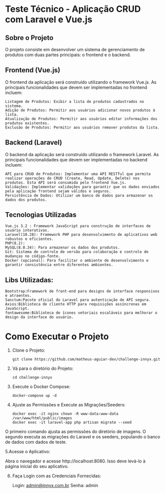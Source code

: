 # Teste Técnico - Aplicação CRUD com Laravel e Vue.js

## Sobre o Projeto
O projeto consiste em desenvolver um sistema de gerenciamento de produtos com duas partes principais: o frontend e o backend.

## Frontend (Vue.js)

O frontend da aplicação será construído utilizando o framework Vue.js. As principais funcionalidades que devem ser implementadas no frontend incluem:

    Listagem de Produtos: Exibir a lista de produtos cadastrados no sistema.
    Adição de Produtos: Permitir aos usuários adicionar novos produtos à lista.
    Atualização de Produtos: Permitir aos usuários editar informações dos produtos existentes.
    Exclusão de Produtos: Permitir aos usuários remover produtos da lista.


## Backend (Laravel)

O backend da aplicação será construído utilizando o framework Laravel. As principais funcionalidades que devem ser implementadas no backend incluem:

    API para CRUD de Produtos: Implementar uma API RESTful que permita realizar operações de CRUD (Create, Read, Update, Delete) nos produtos. Esta API será consumida pelo frontend Vue.js.
    Validações: Implementar validações para garantir que os dados enviados pela aplicação frontend sejam válidos e seguros.
    Persistência de Dados: Utilizar um banco de dados para armazenar os dados dos produtos.

## Tecnologias Utilizadas

    Vue.js 3.2 : Framework JavaScript para construção de interfaces de usuário interativas.
    Laravel(10.28): Framework PHP para desenvolvimento de aplicativos web robustos e eficientes.
    PHP(8.2):
    MySQL(8.0.34): Para armazenar os dados dos produtos.
    Git: Sistema de controle de versão para colaboração e controle de mudanças no código-fonte.
    Docker (opcional): Para facilitar o ambiente de desenvolvimento e garantir consistência entre diferentes ambientes.

## Libs Utilizadas: 
    Bootstrap:Framework de front-end para designs de interface responsivos e atraentes.
    Sanctum:Pacote oficial do Laravel para autenticação de API segura.
    Axios:Biblioteca de cliente HTTP para requisições assíncronas em JavaScript.
    fontawesome:Biblioteca de ícones vetoriais escaláveis para melhorar o design da interface do usuário.

# Como Executar o Projeto
1. Clone o Projeto: 

    ```git clone https://github.com/matheus-aguiar-dev/challenge-innyx.git```

2. Vá para o diretório do Projeto:

    ```cd challenge-innyx```

3. Execute o Docker Compose:

    ```docker-compose up -d```

4. Ajuste as Permissões e Execute as Migrações/Seeders:
    ```
    docker exec -it nginx chown -R www-data:www-data /var/www/html/public/images
    docker exec -it laravel-app php artisan migrate --seed
    ```
O primeiro comando ajusta as permissões do diretório de imagens. O segundo executa as migrações do Laravel e os seeders, populando o banco de dados com dados de teste.

5.Acesse o Aplicativo:

Abra o navegador e acesse http://localhost:8080. Isso deve levá-lo à página inicial do seu aplicativo.

6. Faça Login com as Credenciais Fornecidas:

    Login: admin@innyx.com.br
    Senha: admin
     
    
